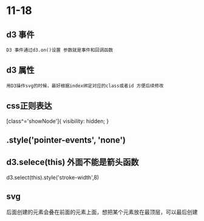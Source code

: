 # 11-18
## d3 事件
    D3 事件通过d3.on()设置 参数就是事件和回调函数
## d3 属性
    用D3操作svg的时候，最好根据index绑定对应的class或者id 方便后续修改
## css正则表达
[class^='showNode']{
    visibility: hidden;
}
## .style('pointer-events', 'none')

## d3.selece(this) 外面不能是箭头函数
<!-- 动态操作svg属性 -->
d3.select(this).style('stroke-width',8)

## svg
后面创建的元素会叠在前面的元素上面，想把某个元素放在最顶层，可以最后创建